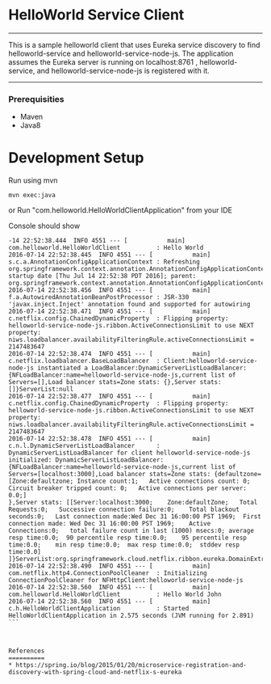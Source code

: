 HelloWorld Service Client
====================================

-----

This is a sample helloworld client that uses Eureka service discovery to find helloworld-service and helloworld-service-node-js.
The application assumes the Eureka server is running on localhost:8761 , helloworld-service, and helloworld-service-node-js is registered with it.

-----


### Prerequisities

* Maven
* Java8


Development Setup
=================

Run using mvn

```
mvn exec:java
```

or Run "com.helloworld.HelloWorldClientApplication" from your IDE


Console should show

````
-14 22:52:38.444  INFO 4551 --- [           main] com.helloworld.HelloWorldClient          : Hello World
2016-07-14 22:52:38.445  INFO 4551 --- [           main] s.c.a.AnnotationConfigApplicationContext : Refreshing org.springframework.context.annotation.AnnotationConfigApplicationContext@7a7cc52c: startup date [Thu Jul 14 22:52:38 PDT 2016]; parent: org.springframework.context.annotation.AnnotationConfigApplicationContext@6a84a97d
2016-07-14 22:52:38.456  INFO 4551 --- [           main] f.a.AutowiredAnnotationBeanPostProcessor : JSR-330 'javax.inject.Inject' annotation found and supported for autowiring
2016-07-14 22:52:38.471  INFO 4551 --- [           main] c.netflix.config.ChainedDynamicProperty  : Flipping property: helloworld-service-node-js.ribbon.ActiveConnectionsLimit to use NEXT property: niws.loadbalancer.availabilityFilteringRule.activeConnectionsLimit = 2147483647
2016-07-14 22:52:38.474  INFO 4551 --- [           main] c.netflix.loadbalancer.BaseLoadBalancer  : Client:helloworld-service-node-js instantiated a LoadBalancer:DynamicServerListLoadBalancer:{NFLoadBalancer:name=helloworld-service-node-js,current list of Servers=[],Load balancer stats=Zone stats: {},Server stats: []}ServerList:null
2016-07-14 22:52:38.477  INFO 4551 --- [           main] c.netflix.config.ChainedDynamicProperty  : Flipping property: helloworld-service-node-js.ribbon.ActiveConnectionsLimit to use NEXT property: niws.loadbalancer.availabilityFilteringRule.activeConnectionsLimit = 2147483647
2016-07-14 22:52:38.478  INFO 4551 --- [           main] c.n.l.DynamicServerListLoadBalancer      : DynamicServerListLoadBalancer for client helloworld-service-node-js initialized: DynamicServerListLoadBalancer:{NFLoadBalancer:name=helloworld-service-node-js,current list of Servers=[localhost:3000],Load balancer stats=Zone stats: {defaultzone=[Zone:defaultzone;	Instance count:1;	Active connections count: 0;	Circuit breaker tripped count: 0;	Active connections per server: 0.0;]
},Server stats: [[Server:localhost:3000;	Zone:defaultZone;	Total Requests:0;	Successive connection failure:0;	Total blackout seconds:0;	Last connection made:Wed Dec 31 16:00:00 PST 1969;	First connection made: Wed Dec 31 16:00:00 PST 1969;	Active Connections:0;	total failure count in last (1000) msecs:0;	average resp time:0.0;	90 percentile resp time:0.0;	95 percentile resp time:0.0;	min resp time:0.0;	max resp time:0.0;	stddev resp time:0.0]
]}ServerList:org.springframework.cloud.netflix.ribbon.eureka.DomainExtractingServerList@60859f5a
2016-07-14 22:52:38.490  INFO 4551 --- [           main] com.netflix.http4.ConnectionPoolCleaner  : Initializing ConnectionPoolCleaner for NFHttpClient:helloworld-service-node-js
2016-07-14 22:52:38.560  INFO 4551 --- [           main] com.helloworld.HelloWorldClient          : Hello World John
2016-07-14 22:52:38.560  INFO 4551 --- [           main] c.h.HelloWorldClientApplication          : Started HelloWorldClientApplication in 2.575 seconds (JVM running for 2.891)
```



References
==========
* https://spring.io/blog/2015/01/20/microservice-registration-and-discovery-with-spring-cloud-and-netflix-s-eureka





